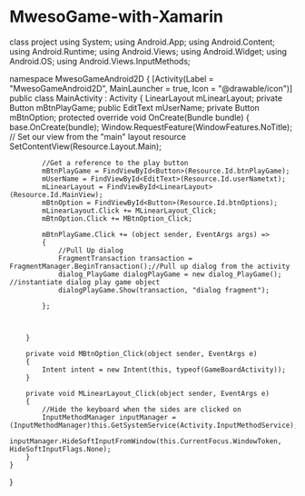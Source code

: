 # MwesoGame-with-Xamarin
class  project
 using System;
using Android.App;
using Android.Content;
using Android.Runtime;
using Android.Views;
using Android.Widget;
using Android.OS;
using Android.Views.InputMethods;

namespace MwesoGameAndroid2D
{
    [Activity(Label = "MwesoGameAndroid2D", MainLauncher = true, Icon = "@drawable/icon")]
    public class MainActivity : Activity
    {
        LinearLayout mLinearLayout;
        private Button mBtnPlayGame;
        public EditText mUserName;
        private Button mBtnOption;
        protected override void OnCreate(Bundle bundle)
        {
            base.OnCreate(bundle);
            Window.RequestFeature(WindowFeatures.NoTitle);
            // Set our view from the "main" layout resource
            SetContentView(Resource.Layout.Main);

            //Get a reference to the play button
            mBtnPlayGame = FindViewById<Button>(Resource.Id.btnPlayGame);
            mUserName = FindViewById<EditText>(Resource.Id.userNametxt);
            mLinearLayout = FindViewById<LinearLayout>(Resource.Id.MainView);
            mBtnOption = FindViewById<Button>(Resource.Id.btnOptions);
            mLinearLayout.Click += MLinearLayout_Click;
            mBtnOption.Click += MBtnOption_Click;

            mBtnPlayGame.Click += (object sender, EventArgs args) =>
            {
                //Pull Up dialog
                FragmentTransaction transaction = FragmentManager.BeginTransaction();//Pull up dialog from the activity
                dialog_PlayGame dialogPlayGame = new dialog_PlayGame(); //instantiate dialog play game object
                dialogPlayGame.Show(transaction, "dialog fragment");

            };



        }

        private void MBtnOption_Click(object sender, EventArgs e)
        {
            Intent intent = new Intent(this, typeof(GameBoardActivity));
        }

        private void MLinearLayout_Click(object sender, EventArgs e)
        {
            //Hide the keyboard when the sides are clicked on
            InputMethodManager inputManager = (InputMethodManager)this.GetSystemService(Activity.InputMethodService);
            inputManager.HideSoftInputFromWindow(this.CurrentFocus.WindowToken, HideSoftInputFlags.None);
        }
    }
}

